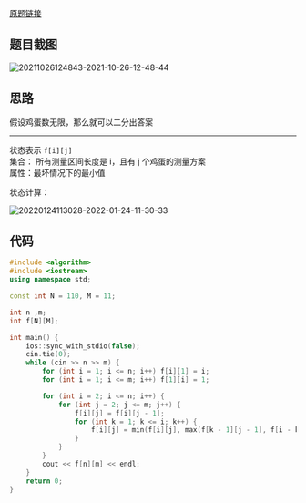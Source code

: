[原题链接](https://www.acwing.com/problem/content/1050/)

## 题目截图

![20211026124843-2021-10-26-12-48-44](https://raw.githubusercontent.com/fengwei2002/Pictures_02/master/images/20211026124843-2021-10-26-12-48-44.png)

## 思路


假设鸡蛋数无限，那么就可以二分出答案

---

状态表示 `f[i][j]`   
集合： 所有测量区间长度是 i，且有 j 个鸡蛋的测量方案  
属性：最坏情况下的最小值

状态计算：

![20220124113028-2022-01-24-11-30-33](https://raw.githubusercontent.com/fengwei2002/Pictures_02/master/images/20220124113028-2022-01-24-11-30-33.png)

## 代码

``` cpp 
#include <algorithm>
#include <iostream>
using namespace std;

const int N = 110, M = 11;

int n ,m;
int f[N][M];

int main() {
    ios::sync_with_stdio(false);
    cin.tie(0);
    while (cin >> n >> m) {
        for (int i = 1; i <= n; i++) f[i][1] = i;
        for (int i = 1; i <= m; i++) f[1][i] = 1;

        for (int i = 2; i <= n; i++) {
            for (int j = 2; j <= m; j++) {
                f[i][j] = f[i][j - 1];
                for (int k = 1; k <= i; k++) {
                    f[i][j] = min(f[i][j], max(f[k - 1][j - 1], f[i - k][j]) + 1);
                }
            }
        }
        cout << f[n][m] << endl;
    }
    return 0;
}
```